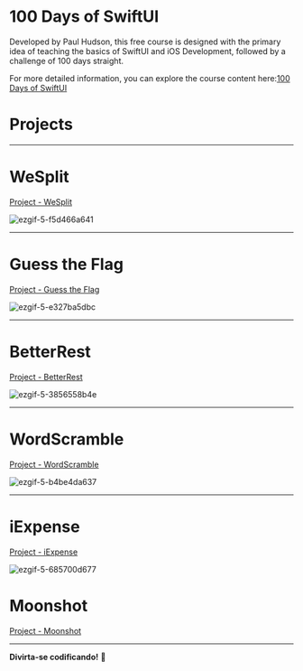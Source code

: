 # 100 Days of SwiftUI
Developed by Paul Hudson, this free course is designed with the primary idea of teaching the basics of SwiftUI and iOS Development, followed by a challenge of 100 days straight.

For more detailed information, you can explore the course content here:[100 Days of SwiftUI](https://www.hackingwithswift.com/100/swiftui)

# Projects 
---
# WeSplit 

[Project - WeSplit](https://github.com/eziors/100DaysOfSwiftUI/tree/main/Project%20One%20WeSplit)

![ezgif-5-f5d466a641](https://github.com/eziors/100DaysOfSwiftUI/assets/92947916/8fa4d80e-478d-47a1-9f59-51a0bd8b3d71)

---
# Guess the Flag
[Project - Guess the Flag](https://github.com/eziors/100DaysOfSwiftUI/tree/main/Projetct%20Two%20-%20Guess%20the%20Flag/Guess%20the%20Flag)

![ezgif-5-e327ba5dbc](https://github.com/eziors/100DaysOfSwiftUI/assets/92947916/85bc2d9d-acba-4f64-8abe-4306049c71bf)



---
# BetterRest
[Project - BetterRest](https://github.com/eziors/100DaysOfSwiftUI/tree/main/BetterRest/BetterRest/BetterRest)

![ezgif-5-3856558b4e](https://github.com/eziors/100DaysOfSwiftUI/assets/92947916/6969d482-4ae5-4966-9f92-914ff2f975db)


---
# WordScramble
[Project - WordScramble](https://github.com/eziors/100DaysOfSwiftUI/tree/main/WordScramble/WordScramble)

![ezgif-5-b4be4da637](https://github.com/eziors/100DaysOfSwiftUI/assets/92947916/e901b7b1-432e-41bb-af36-d927559f0c31)

---
# iExpense
[Project - iExpense](https://github.com/eziors/100DaysOfSwiftUI/tree/main/iExpense/iExpense)

![ezgif-5-685700d677](https://github.com/eziors/100DaysOfSwiftUI/assets/92947916/104af53d-b7de-4e2f-a736-09b8c323f1fb)

# Moonshot
[Project - Moonshot](https://github.com/eziors/100DaysOfSwiftUI/tree/main/Moonshot)



---

**Divirta-se codificando!** 🚀
